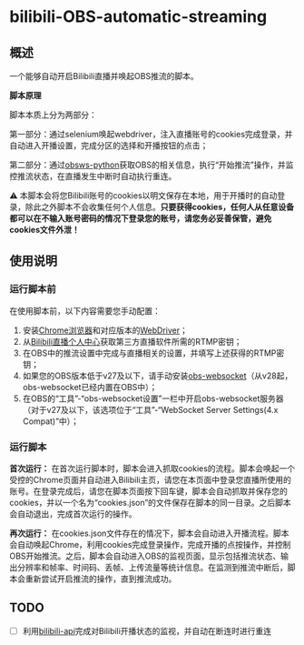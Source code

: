 # bilibili-OBS-automatic-streaming
## 概述
一个能够自动开启Bilibili直播并唤起OBS推流的脚本。

**脚本原理**

脚本本质上分为两部分：

第一部分：通过selenium唤起webdriver，注入直播账号的cookies完成登录，并自动进入开播设置，完成分区的选择和开播按钮的点击；

第二部分：通过[obsws-python](https://github.com/aatikturk/obsws-python)获取OBS的相关信息，执行“开始推流”操作，并监控推流状态，在直播发生中断时自动执行重连。

⚠️ 本脚本会将您Bilibili账号的cookies以明文保存在本地，用于开播时的自动登录，除此之外脚本不会收集任何个人信息。**只要获得cookies，任何人从任意设备都可以在不输入账号密码的情况下登录您的账号，请您务必妥善保管，避免cookies文件外泄！**
## 使用说明
### 运行脚本前
在使用脚本前，以下内容需要您手动配置：

1. 安装[Chrome浏览器](https://www.google.cn/chrome/)和对应版本的[WebDriver](https://chromedriver.chromium.org)；
2. 从[Bilibili直播个人中心](https://link.bilibili.com/p/center/index#/my-room/start-live)获取第三方直播软件所需的RTMP密钥；
3. 在OBS中的推流设置中完成与直播相关的设置，并填写上述获得的RTMP密钥；
4. 如果您的OBS版本低于v27及以下，请手动安装[obs-websocket](https://obsproject.com/forum/resources/obs-websocket-remote-control-obs-studio-using-websockets.466/)（从v28起，obs-websocket已经内置在OBS中）；
5. 在OBS的“工具”-“obs-websocket设置”一栏中开启obs-websocket服务器（对于v27及以下，该选项位于“工具”-“WebSocket Server Settings(4.x Compat)”中）；

### 运行脚本
**首次运行：**
在首次运行脚本时，脚本会进入抓取cookies的流程。脚本会唤起一个受控的Chrome页面并自动进入Bilibili主页，请您在本页面中登录您直播所使用的账号。在登录完成后，请您在脚本页面按下回车键，脚本会自动抓取并保存您的cookies，并以一个名为“cookies.json”的文件保存在脚本的同一目录。之后脚本会自动退出，完成首次运行的操作。

**再次运行：**
在cookies.json文件存在的情况下，脚本会自动进入开播流程。脚本会自动唤起Chrome，利用cookies完成登录操作，完成开播的点按操作，并控制OBS开始推流。之后，脚本会自动进入OBS的监视页面，显示包括推流状态、输出分辨率和帧率、时间码、丢帧、上传流量等统计信息。在监测到推流中断后，脚本会重新尝试开启推流的操作，直到推流成功。

## TODO
- [ ] 利用[bilibili-api](https://pypi.org/project/bilibili-api/)完成对Bilibili开播状态的监视，并自动在断连时进行重连

